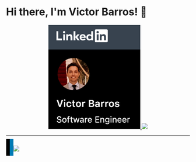 # Hi there, I'm Victor Barros! 👋

<!-- <h3>Passionate about entrepreneurship, technology and monetary theory.</h3> -->

<!--
TODO
- https://savelev.medium.com/improving-github-profile-with-highlights-and-achievements-be5fcdd558d
- add current role
- interesting
- studing
- tab to linkedin
-->

<p align="center">
  <a href="https://www.linkedin.com/in/victor-almeida-barros">
    <img width="50%" src="https://github.com/victorabarros/victorabarros/blob/master/assets/linkedin_profile_dark.png?raw=true" />
  </a>

  <a href="https://github.com/victorabarros?tab=repositories&sort=stargazers">
    <img width="50%" src="https://github-readme-stats-anuraghazra1.vercel.app/api/top-langs/?username=victorabarros&count_private=true&layout=compact&hide_title=true&hide_border=true&hide=html" />
  </a>
</p>

----

<p>
  <link rel="stylesheet" href="https://cdnjs.cloudflare.com/ajax/libs/font-awesome/4.7.0/css/font-awesome.min.css">
  <a style="padding: 5px;font-size: 30px;width: 120px;text-align: center;text-decoration: none;background: black;color: white;" href="http://www.github.com/victorabarros" class="fa fa-github"></a>
  <a style="padding: 5px;font-size: 30px;width: 120px;text-align: center;text-decoration: none;background: #007bb5;color: white;" href="https://www.linkedin.com/in/victor-almeida-barros/" class="fa fa-linkedin"></a>
  <a href="https://www.hackerrank.com/victorbarros1130">
    <img width="150px" src="https://www.hackerrank.com/wp-content/uploads/2018/08/hackerrank_logo.png" />
  </a>
</p>
